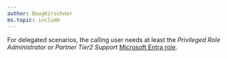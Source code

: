 ```yaml
---
author: DougKirschner
ms.topic: include
---
```


For delegated scenarios, the calling user needs at least the *Privileged Role Administrator* or *Partner Tier2 Support* [Microsoft Entra role](/azure/active-directory/roles/permissions-reference?toc=%2Fgraph%2Ftoc.json).
